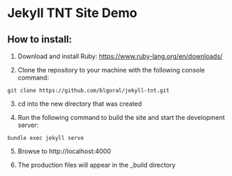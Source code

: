 # Jekyll TNT Site Demo

## How to install:

1. Download and install Ruby:
https://www.ruby-lang.org/en/downloads/

2. Clone the repository to your machine with the following console command:
```
git clone https://github.com/blgoral/jekyll-tnt.git
```

3. cd into the new directory that was created

4. Run the following command to build the site and start the development server:
```
bundle exec jekyll serve
```

5. Browse to http://localhost:4000

6. The production files will appear in the _build directory
